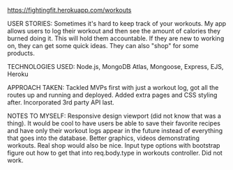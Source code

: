 https://fightingfit.herokuapp.com/workouts

USER STORIES:
Sometimes it's hard to keep track of your workouts. My app allows users to log their workout and then see the amount of calories they burned doing it. This will hold them accountable. If they are new to working on, they can get some quick ideas. They can also "shop" for some products.

TECHNOLOGIES USED:
Node.js, MongoDB Atlas, Mongoose, Express, EJS, Heroku

APPROACH TAKEN:
Tackled MVPs first with just a workout log, got all the routes up and running and deployed. Added extra pages and CSS styling after. Incorporated 3rd party API last.

NOTES TO MYSELF:
Responsive design viewport (did not know that was a thing). It would be cool to have users be able to save their favorite recipes and have only their workout logs appear in the future instead of everything that goes into the database. Better graphics, videos demonstrating workouts. Real shop would also be nice.
Input type options with bootstrap figure out how to get that into req.body.type in workouts controller. Did not work.
